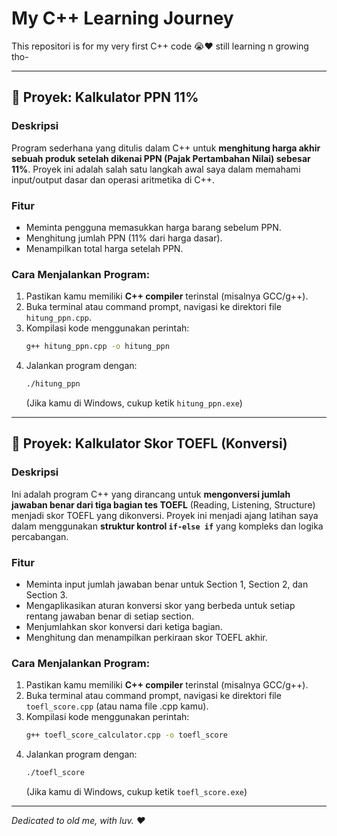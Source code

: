 # My C++ Learning Journey

This repositori is for my very first C++ code 😭❤️ still learning n growing tho-

---

## 📁 Proyek: Kalkulator PPN 11%

### Deskripsi

Program sederhana yang ditulis dalam C++ untuk **menghitung harga akhir sebuah produk setelah dikenai PPN (Pajak Pertambahan Nilai) sebesar 11%**. Proyek ini adalah salah satu langkah awal saya dalam memahami input/output dasar dan operasi aritmetika di C++.

### Fitur

- Meminta pengguna memasukkan harga barang sebelum PPN.
- Menghitung jumlah PPN (11% dari harga dasar).
- Menampilkan total harga setelah PPN.

### Cara Menjalankan Program:

1.  Pastikan kamu memiliki **C++ compiler** terinstal (misalnya GCC/g++).
2.  Buka terminal atau command prompt, navigasi ke direktori file `hitung_ppn.cpp`.
3.  Kompilasi kode menggunakan perintah:
    ```bash
    g++ hitung_ppn.cpp -o hitung_ppn
    ```
4.  Jalankan program dengan:
    ```bash
    ./hitung_ppn
    ```
    (Jika kamu di Windows, cukup ketik `hitung_ppn.exe`)

---

## 📁 Proyek: Kalkulator Skor TOEFL (Konversi)

### Deskripsi

Ini adalah program C++ yang dirancang untuk **mengonversi jumlah jawaban benar dari tiga bagian tes TOEFL** (Reading, Listening, Structure) menjadi skor TOEFL yang dikonversi. Proyek ini menjadi ajang latihan saya dalam menggunakan **struktur kontrol `if-else if`** yang kompleks dan logika percabangan.

### Fitur

- Meminta input jumlah jawaban benar untuk Section 1, Section 2, dan Section 3.
- Mengaplikasikan aturan konversi skor yang berbeda untuk setiap rentang jawaban benar di setiap section.
- Menjumlahkan skor konversi dari ketiga bagian.
- Menghitung dan menampilkan perkiraan skor TOEFL akhir.

### Cara Menjalankan Program:

1.  Pastikan kamu memiliki **C++ compiler** terinstal (misalnya GCC/g++).
2.  Buka terminal atau command prompt, navigasi ke direktori file `toefl_score.cpp` (atau nama file .cpp kamu).
3.  Kompilasi kode menggunakan perintah:
    ```bash
    g++ toefl_score_calculator.cpp -o toefl_score
    ```
4.  Jalankan program dengan:
    ```bash
    ./toefl_score
    ```
    (Jika kamu di Windows, cukup ketik `toefl_score.exe`)

---

_Dedicated to old me, with luv. ❤️_
